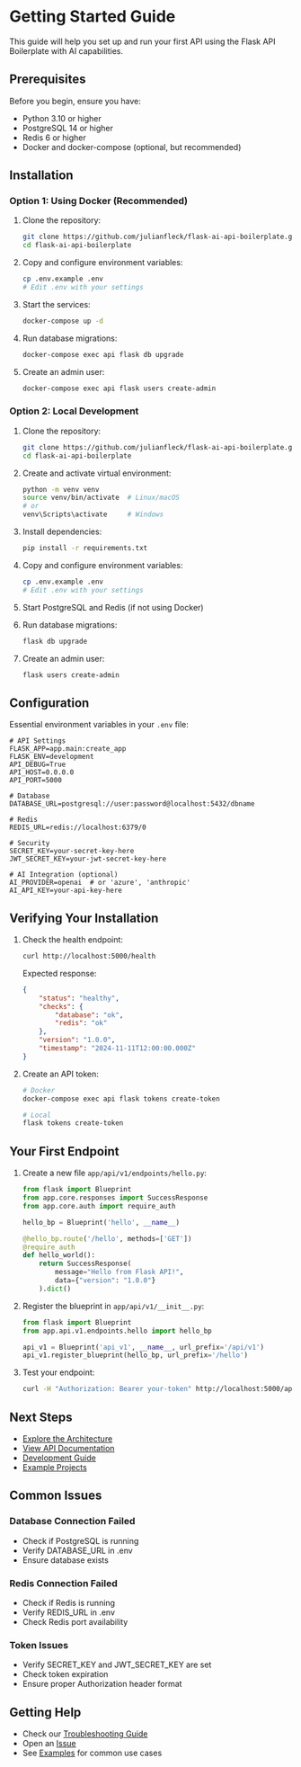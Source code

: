 # Getting Started Guide

This guide will help you set up and run your first API using the Flask API Boilerplate with AI capabilities.

## Prerequisites

Before you begin, ensure you have:
- Python 3.10 or higher
- PostgreSQL 14 or higher
- Redis 6 or higher
- Docker and docker-compose (optional, but recommended)

## Installation

### Option 1: Using Docker (Recommended)

1. Clone the repository:
   ```bash
   git clone https://github.com/julianfleck/flask-ai-api-boilerplate.git
   cd flask-ai-api-boilerplate
   ```

2. Copy and configure environment variables:
   ```bash
   cp .env.example .env
   # Edit .env with your settings
   ```

3. Start the services:
   ```bash
   docker-compose up -d
   ```

4. Run database migrations:
   ```bash
   docker-compose exec api flask db upgrade
   ```

5. Create an admin user:
   ```bash
   docker-compose exec api flask users create-admin
   ```

### Option 2: Local Development

1. Clone the repository:
   ```bash
   git clone https://github.com/julianfleck/flask-ai-api-boilerplate.git
   cd flask-ai-api-boilerplate
   ```

2. Create and activate virtual environment:
   ```bash
   python -m venv venv
   source venv/bin/activate  # Linux/macOS
   # or
   venv\Scripts\activate     # Windows
   ```

3. Install dependencies:
   ```bash
   pip install -r requirements.txt
   ```

4. Copy and configure environment variables:
   ```bash
   cp .env.example .env
   # Edit .env with your settings
   ```

5. Start PostgreSQL and Redis (if not using Docker)

6. Run database migrations:
   ```bash
   flask db upgrade
   ```

7. Create an admin user:
   ```bash
   flask users create-admin
   ```

## Configuration

Essential environment variables in your `.env` file:

```env
# API Settings
FLASK_APP=app.main:create_app
FLASK_ENV=development
API_DEBUG=True
API_HOST=0.0.0.0
API_PORT=5000

# Database
DATABASE_URL=postgresql://user:password@localhost:5432/dbname

# Redis
REDIS_URL=redis://localhost:6379/0

# Security
SECRET_KEY=your-secret-key-here
JWT_SECRET_KEY=your-jwt-secret-key-here

# AI Integration (optional)
AI_PROVIDER=openai  # or 'azure', 'anthropic'
AI_API_KEY=your-api-key-here
```

## Verifying Your Installation

1. Check the health endpoint:
   ```bash
   curl http://localhost:5000/health
   ```

   Expected response:
   ```json
   {
       "status": "healthy",
       "checks": {
           "database": "ok",
           "redis": "ok"
       },
       "version": "1.0.0",
       "timestamp": "2024-11-11T12:00:00.000Z"
   }
   ```

2. Create an API token:
   ```bash
   # Docker
   docker-compose exec api flask tokens create-token
   
   # Local
   flask tokens create-token
   ```

## Your First Endpoint

1. Create a new file `app/api/v1/endpoints/hello.py`:
   ```python
   from flask import Blueprint
   from app.core.responses import SuccessResponse
   from app.core.auth import require_auth

   hello_bp = Blueprint('hello', __name__)

   @hello_bp.route('/hello', methods=['GET'])
   @require_auth
   def hello_world():
       return SuccessResponse(
           message="Hello from Flask API!",
           data={"version": "1.0.0"}
       ).dict()
   ```

2. Register the blueprint in `app/api/v1/__init__.py`:
   ```python
   from flask import Blueprint
   from app.api.v1.endpoints.hello import hello_bp

   api_v1 = Blueprint('api_v1', __name__, url_prefix='/api/v1')
   api_v1.register_blueprint(hello_bp, url_prefix='/hello')
   ```

3. Test your endpoint:
   ```bash
   curl -H "Authorization: Bearer your-token" http://localhost:5000/api/v1/hello
   ```

## Next Steps

- [Explore the Architecture](../architecture/README.md)
- [View API Documentation](../api/README.md)
- [Development Guide](../development/README.md)
- [Example Projects](examples/README.md)

## Common Issues

### Database Connection Failed
- Check if PostgreSQL is running
- Verify DATABASE_URL in .env
- Ensure database exists

### Redis Connection Failed
- Check if Redis is running
- Verify REDIS_URL in .env
- Check Redis port availability

### Token Issues
- Verify SECRET_KEY and JWT_SECRET_KEY are set
- Check token expiration
- Ensure proper Authorization header format

## Getting Help

- Check our [Troubleshooting Guide](../development/troubleshooting.md)
- Open an [Issue](https://github.com/julianfleck/flask-ai-api-boilerplate/issues)
- See [Examples](examples/README.md) for common use cases